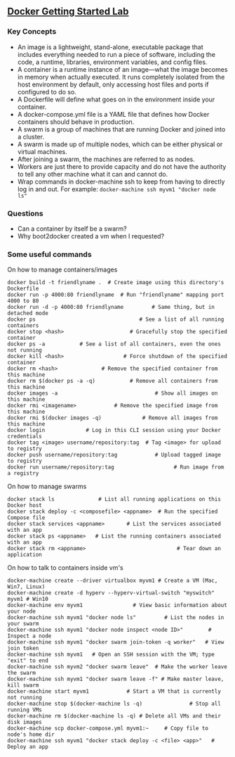 ## [Docker Getting Started Lab](https://docs.docker.com/get-started/)

### Key Concepts
* An image is a lightweight, stand-alone, executable package that includes everything needed to run a piece of software, including the code, a runtime, libraries, environment variables, and config files.
* A container is a runtime instance of an image—what the image becomes in memory when actually executed. It runs completely isolated from the host environment by default, only accessing host files and ports if configured to do so.
* A Dockerfile will define what goes on in the environment inside your container.
* A docker-compose.yml file is a YAML file that defines how Docker containers should behave in production.
* A swarm is a group of machines that are running Docker and joined into a cluster.
* A swarm is made up of multiple nodes, which can be either physical or virtual machines. 
* After joining a swarm, the machines are referred to as nodes.
* Workers are just there to provide capacity and do not have the authority to tell any other machine what it can and cannot do.
* Wrap commands in docker-machine ssh to keep from having to directly log in and out. For example:
`docker-machine ssh myvm1 "docker node ls"`

### Questions
* Can a container by itself be a swarm?
* Why boot2docker created a vm when I requested?


### Some useful commands
On how to manage containers/images
```
docker build -t friendlyname .  # Create image using this directory's Dockerfile
docker run -p 4000:80 friendlyname  # Run "friendlyname" mapping port 4000 to 80
docker run -d -p 4000:80 friendlyname         # Same thing, but in detached mode
docker ps                                 # See a list of all running containers
docker stop <hash>                     # Gracefully stop the specified container
docker ps -a           # See a list of all containers, even the ones not running
docker kill <hash>                   # Force shutdown of the specified container
docker rm <hash>              # Remove the specified container from this machine
docker rm $(docker ps -a -q)           # Remove all containers from this machine
docker images -a                               # Show all images on this machine
docker rmi <imagename>            # Remove the specified image from this machine
docker rmi $(docker images -q)             # Remove all images from this machine
docker login             # Log in this CLI session using your Docker credentials
docker tag <image> username/repository:tag  # Tag <image> for upload to registry
docker push username/repository:tag            # Upload tagged image to registry
docker run username/repository:tag                   # Run image from a registry
```

On how to manage swarms
```
docker stack ls              # List all running applications on this Docker host
docker stack deploy -c <composefile> <appname>  # Run the specified Compose file
docker stack services <appname>       # List the services associated with an app
docker stack ps <appname>   # List the running containers associated with an app
docker stack rm <appname>                             # Tear down an application
```

On how to talk to containers inside vm's
```
docker-machine create --driver virtualbox myvm1 # Create a VM (Mac, Win7, Linux)
docker-machine create -d hyperv --hyperv-virtual-switch "myswitch" myvm1 # Win10
docker-machine env myvm1                # View basic information about your node
docker-machine ssh myvm1 "docker node ls"         # List the nodes in your swarm
docker-machine ssh myvm1 "docker node inspect <node ID>"        # Inspect a node
docker-machine ssh myvm1 "docker swarm join-token -q worker"   # View join token
docker-machine ssh myvm1   # Open an SSH session with the VM; type "exit" to end
docker-machine ssh myvm2 "docker swarm leave"  # Make the worker leave the swarm
docker-machine ssh myvm1 "docker swarm leave -f" # Make master leave, kill swarm
docker-machine start myvm1            # Start a VM that is currently not running
docker-machine stop $(docker-machine ls -q)               # Stop all running VMs
docker-machine rm $(docker-machine ls -q) # Delete all VMs and their disk images
docker-machine scp docker-compose.yml myvm1:~     # Copy file to node's home dir
docker-machine ssh myvm1 "docker stack deploy -c <file> <app>"   # Deploy an app
```